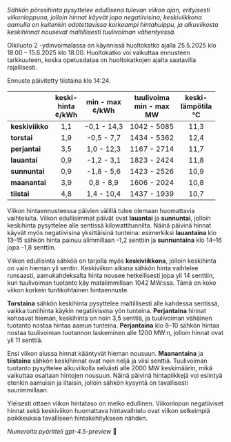 *Sähkön pörssihinta pysyttelee edullisena tulevan viikon ajan, erityisesti viikonloppuna, jolloin hinnat käyvät jopa negatiivisina; keskiviikkona aamulla on kuitenkin odotettavissa korkeampi hintahuippu, ja alkuviikosta keskihinnat nousevat maltillisesti tuulivoiman vähentyessä.*

Olkiluoto 2 -ydinvoimalassa on käynnissä huoltokatko ajalla 25.5.2025 klo 18.00 – 15.6.2025 klo 18.00. Huoltokatko voi vaikuttaa ennusteen tarkkuuteen, koska opetusdataa on huoltokatkojen ajalta saatavilla rajallisesti.

Ennuste päivitetty tiistaina klo 14:24.

|              | keski-<br>hinta<br>¢/kWh | min - max<br>¢/kWh | tuulivoima<br>min - max<br>MW | keski-<br>lämpötila<br>°C |
|:-------------|:------------------------:|:------------------:|:----------------------------:|:--------------------------:|
| **keskiviikko** |           1,1            |    -0,1 - 14,3     |         1042 - 5085          |           11,3             |
| **torstai**     |           1,9            |    -0,5 - 7,7      |         1434 - 5362          |           12,4             |
| **perjantai**   |           3,5            |     1,0 - 12,3     |         1167 - 2714          |           11,7             |
| **lauantai**    |           0,9            |    -1,2 - 3,1      |         1823 - 2424          |           11,8             |
| **sunnuntai**   |           0,9            |    -1,8 - 5,6      |         1423 - 2526          |           10,9             |
| **maanantai**   |           3,9            |     0,8 - 8,9      |         1606 - 2024          |           10,8             |
| **tiistai**     |           4,8            |     1,4 - 10,4     |         1437 - 1939          |           10,7             |

Viikon hintaennusteessa päivien välillä tulee olemaan huomattavia vaihteluita. Viikon edullisimmat päivät ovat **lauantai** ja **sunnuntai**, jolloin keskihinta pysyttelee alle sentissä kilowattitunnilta. Näinä päivinä hinnat käyvät myös negatiivisina yksittäisinä tunteina: esimerkiksi **lauantaina** klo 13–15 sähkön hinta painuu alimmillaan -1,2 senttiin ja **sunnuntaina** klo 14–16 jopa -1,8 senttiin.

Viikon edullisinta sähköä on tarjolla myös **keskiviikkona**, jolloin keskihinta on vain hieman yli sentin. Keskiviikon aikana sähkön hinta vaihtelee runsaasti, aamukahdeksalta hinta nousee hetkellisesti jopa yli 14 senttiin, kun tuulivoiman tuotanto käy matalimmillaan 1042 MW:ssa. Tämä on koko viikon korkein tuntikohtainen hintaennuste.

**Torstaina** sähkön keskihinta pysyttelee maltillisesti alle kahdessa sentissä, vaikka tuntihinta käykin negatiivisena yön tunteina. **Perjantaina** hinnat kohoavat hieman, keskihinta on noin 3,5 senttiä, ja tuulivoiman vähäinen tuotanto nostaa hintaa aamun tunteina. **Perjantaina** klo 8–10 sähkön hintaa nostaa tuulivoiman tuotannon laskeminen alle 1200 MW:n, jolloin hinnat ovat yli 11 senttiä.

Ensi viikon alussa hinnat kääntyvät hieman nousuun. **Maanantaina** ja **tiistaina** sähkön keskihinnat ovat noin neljä ja viisi senttiä. Tuulivoiman tuotanto pysyttelee alkuviikolla selvästi alle 2000 MW keskimäärin, mikä vaikuttaa osaltaan hintojen nousuun. Näinä päivinä hintapiikkejä voi esiintyä etenkin aamuisin ja iltaisin, jolloin sähkön kysyntä on tavallisesti suurimmillaan.

Yleisesti ottaen viikon hintataso on melko edullinen. Viikonlopun negatiiviset hinnat sekä keskiviikon huomattava hintavaihtelu ovat viikon selkeimpiä poikkeuksia tavalliseen hintakehitykseen nähden.

*Numeroita pyöritteli gpt-4.5-preview* 🔌
